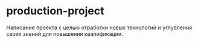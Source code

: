# production-project
Написание проекта с целью отработки новых технологий и углубления своих
знаний для повышения квалификации.
